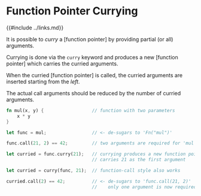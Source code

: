 Function Pointer Currying
=========================

{{#include ../links.md}}

It is possible to _curry_ a [function pointer] by providing partial (or all) arguments.

Currying is done via the `curry` keyword and produces a new [function pointer] which carries
the curried arguments.

When the curried [function pointer] is called, the curried arguments are inserted starting from the _left_.

The actual call arguments should be reduced by the number of curried arguments.

```rust
fn mul(x, y) {                  // function with two parameters
    x * y
}

let func = mul;                 // <- de-sugars to 'Fn("mul")'

func.call(21, 2) == 42;         // two arguments are required for 'mul'

let curried = func.curry(21);   // currying produces a new function pointer which
                                // carries 21 as the first argument

let curried = curry(func, 21);  // function-call style also works

curried.call(2) == 42;          // <- de-sugars to 'func.call(21, 2)'
                                //    only one argument is now required
```

